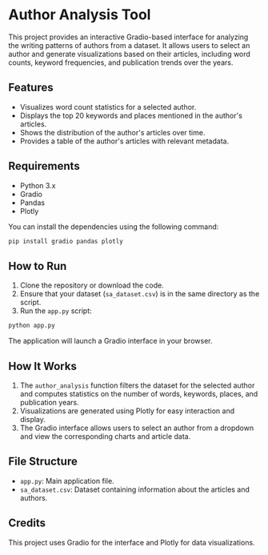 
# Author Analysis Tool

This project provides an interactive Gradio-based interface for analyzing the writing patterns of authors from a dataset. It allows users to select an author and generate visualizations based on their articles, including word counts, keyword frequencies, and publication trends over the years.

## Features

- Visualizes word count statistics for a selected author.
- Displays the top 20 keywords and places mentioned in the author's articles.
- Shows the distribution of the author's articles over time.
- Provides a table of the author's articles with relevant metadata.

## Requirements

- Python 3.x
- Gradio
- Pandas
- Plotly

You can install the dependencies using the following command:

```bash
pip install gradio pandas plotly
```

## How to Run

1. Clone the repository or download the code.
2. Ensure that your dataset (`sa_dataset.csv`) is in the same directory as the script.
3. Run the `app.py` script:

```bash
python app.py
```

The application will launch a Gradio interface in your browser.

## How It Works

1. The `author_analysis` function filters the dataset for the selected author and computes statistics on the number of words, keywords, places, and publication years.
2. Visualizations are generated using Plotly for easy interaction and display.
3. The Gradio interface allows users to select an author from a dropdown and view the corresponding charts and article data.

## File Structure

- `app.py`: Main application file.
- `sa_dataset.csv`: Dataset containing information about the articles and authors.

## Credits

This project uses Gradio for the interface and Plotly for data visualizations.
